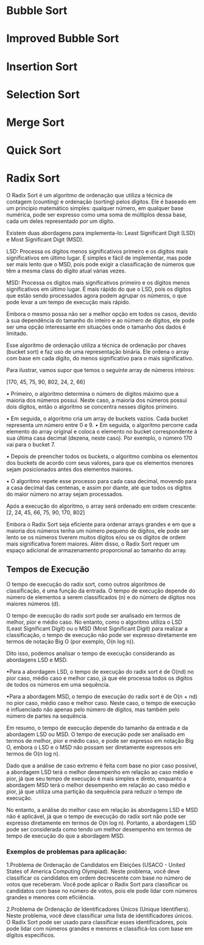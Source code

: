 # Bubble Sort
# Improved Bubble Sort
# Insertion Sort
# Selection Sort
# Merge Sort
# Quick Sort



# Radix Sort

O Radix Sort é um algoritmo de ordenação que utiliza a técnica de contagem (counting) e ordenação (sorting) pelos dígitos. Ele é baseado em um princípio matemático simples: qualquer número, em qualquer base numérica, pode ser expresso como uma soma de múltiplos dessa base, cada um deles representado por um dígito.

Existem duas abordagens para implementa-lo: Least Significant Digit (LSD) e Most Significant Digit (MSD).

LSD: Processa os dígitos menos significativos primeiro e os dígitos mais significativos em último lugar. É simples e fácil de implementar, mas pode ser mais lento que o MSD, pois pode exigir a classificação de números que têm a mesma class do dígito atual várias vezes.

MSD: Processa os dígitos mais significativos primeiro e os dígitos menos significativos em último lugar. É mais rápido do que o LSD, pois os dígitos que estão sendo processados agora podem agrupar os números, o que pode levar a um tempo de execução mais rápido.

Embora o mesmo possa não ser a melhor opção em todos os casos, devido à sua dependência do tamanho do inteiro e ao número de dígitos, ele pode ser uma opção interessante em situações onde o tamanho dos dados é limitado.

Esse algoritmo de ordenação utiliza a técnica de ordenação por chaves (bucket sort) e faz uso de uma representação binária. Ele ordena o array com base em cada dígito, do menos significativo para o mais significativo.

Para ilustrar, vamos supor que temos o seguinte array de números inteiros:

[170, 45, 75, 90, 802, 24, 2, 66]
 
• Primeiro, o algoritmo determina o número de dígitos máximo que a maioria dos números possui. Neste caso, a maioria dos números possui dois dígitos, então o algoritmo se concentra nesses dígitos primeiro.

• Em seguida, o algoritmo cria um array de buckets vazios. Cada bucket representa um número entre 0 e 9.
• Em seguida, o algoritmo percorre cada elemento do array original e coloca o elemento no bucket correspondente à sua última casa decimal (dezena, neste caso). Por exemplo, o número 170 vai para o bucket 7.

• Depois de preencher todos os buckets, o algoritmo combina os elementos dos buckets de acordo com seus valores, para que os elementos menores sejam posicionados antes dos elementos maiores.

• O algoritmo repete esse processo para cada casa decimal, movendo para a casa decimal das centenas, e assim por diante, até que todos os dígitos do maior número no array sejam processados.

Após a execução do algoritmo, o array será ordenado em ordem crescente:
[2, 24, 45, 66, 75, 90, 170, 802]

Embora o Radix Sort seja eficiente para ordenar arrays grandes e em que a maioria dos números tenha um número pequeno de dígitos, ele pode ser lento se os números tiverem muitos dígitos e/ou se os dígitos de ordem mais significativa forem maiores. Além disso, o Radix Sort requer um espaço adicional de armazenamento proporcional ao tamanho do array.

## Tempos de Execução

O tempo de execução do radix sort, como outros algoritmos de classificação, é uma função da entrada. O tempo de execução depende do número de elementos a serem classificados (n) e do número de dígitos nos maiores números (d).

O tempo de execução do radix sort pode ser analisado em termos de melhor, pior e médio caso. No entanto, como o algoritmo utiliza o LSD (Least Significant Digit) ou o MSD (Most Significant Digit) para realizar a classificação, o tempo de execução não pode ser expresso diretamente em termos de notação Big O (por exemplo, O(n log n)).

Dito isso, podemos analisar o tempo de execução considerando as abordagens LSD e MSD.

•Para a abordagem LSD, o tempo de execução do radix sort é de O(nd) no pior caso, médio caso e melhor caso, já que ele processa todos os dígitos de todos os números em uma sequência.

•Para a abordagem MSD, o tempo de execução do radix sort é de O(n + nd) no pior caso, médio caso e melhor caso. Neste caso, o tempo de execução é influenciado não apenas pelo número de dígitos, mas também pelo número de partes na sequência.

Em resumo, o tempo de execução depende do tamanho da entrada e da abordagem LSD ou MSD. O tempo de execução pode ser analisado em termos de melhor, pior e médio caso, e pode ser expresso em notação Big O, embora o LSD e o MSD não possam ser diretamente expressos em termos de O(n log n).

Dado que a análise de caso extremo é feita com base no pior caso possível, a abordagem LSD terá o melhor desempenho em relação ao caso médio e pior, já que seu tempo de execução é mais simples e direto, enquanto a abordagem MSD terá o melhor desempenho em relação ao caso médio e pior, já que utiliza uma partição da sequência para reduzir o tempo de execução.

No entanto, a análise do melhor caso em relação às abordagens LSD e MSD não é aplicável, já que o tempo de execução do radix sort não pode ser expresso diretamente em termos de O(n log n). Portanto, a abordagem LSD pode ser considerada como tendo um melhor desempenho em termos de tempo de execução do que a abordagem MSD.

### Exemplos de problemas para aplicação:

1.Problema de Ordenação de Candidatos em Eleições (USACO - United States of America Computing Olympiad). Neste problema, você deve classificar os candidatos em ordem decrescente com base no número de votos que receberam. Você pode aplicar o Radix Sort para classificar os candidatos com base no número de votos, pois ele pode lidar com números grandes e menores com eficiência.

2.Problema de Ordenação de Identificadores Únicos (Unique Identifiers). Neste problema, você deve classificar uma lista de identificadores únicos. O Radix Sort pode ser usado para classificar esses identificadores, pois pode lidar com números grandes e menores e classificá-los com base em dígitos específicos.
